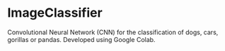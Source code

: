 # ImageClassifier
Convolutional Neural Network (CNN) for the classification of dogs, cars, gorillas or pandas. Developed using Google Colab.
